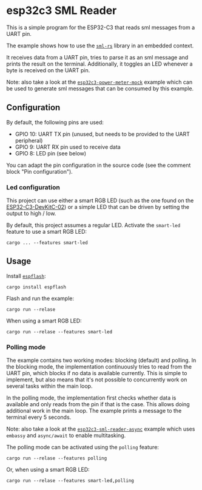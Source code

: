 # esp32c3 SML Reader

This is a simple program for the ESP32-C3 that reads sml messages from a UART pin.

The example shows how to use the [`sml-rs`][1] library in an embedded context.

It receives data from a UART pin, tries to parse it as an sml message and prints the result on the terminal.
Additionally, it toggles an LED whenever a byte is received on the UART pin.

Note: also take a look at the [`esp32c3-power-meter-mock`](../esp32c3-power-meter-mock/) example which can be used to generate 
sml messages that can be consumed by this example.

## Configuration

By default, the following pins are used:

- GPIO 10: UART TX pin (unused, but needs to be provided to the UART peripheral)
- GPIO 9: UART RX pin used to receive data
- GPIO 8: LED pin (see below)

You can adapt the pin configuration in the source code (see the comment block "Pin configuration").

### Led configuration

This project can use either a smart RGB LED (such as the one found on the [ESP32-C3-DevKitC-02][2]) or a simple LED that can 
be driven by setting the output to high / low.

By default, this project assumes a regular LED. Activate the `smart-led` feature to use a smart RGB LED:

```
cargo ... --features smart-led
```

## Usage

Install [`espflash`][3]:

```
cargo install espflash
```

Flash and run the example:

```
cargo run --relase
```

When using a smart RGB LED:

```
cargo run --relase --features smart-led
```

### Polling mode

The example contains two working modes: blocking (default) and polling. In the blocking mode, the implementation
continuously tries to read from the UART pin, which blocks if no data is available currently. This is simple to implement, but 
also means that it's not possible to concurrently work on several tasks within the main loop.

In the polling mode, the implementation first checks whether data is available and only reads from the pin if that is the case.
This allows doing additional work in the main loop. The example prints a message to the terminal every 5 seconds.

Note: also take a look at the [`esp32c3-sml-reader-async`](../esp32c3-sml-reader-async/) example which uses `embassy` and `async/await` to enable multitasking.

The polling mode can be activated using the `polling` feature:

```
cargo run --relase --features polling
```

Or, when using a smart RGB LED:

```
cargo run --relase --features smart-led,polling
```

[1]: https://github.com/felixwrt/sml-rs
[2]: https://docs.espressif.com/projects/esp-idf/en/latest/esp32c3/hw-reference/esp32c3/user-guide-devkitc-02.html
[3]: https://github.com/esp-rs/espflash/tree/main/espflash